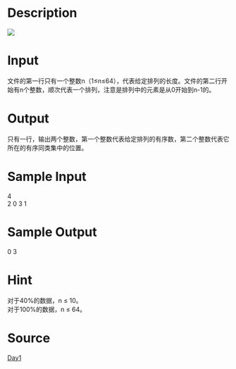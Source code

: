 
# Description

<div class="content"><img border="0" src="/source/bzoj/1931/img/aHR0cHM6Ly9seWRzeS5jb20vSnVkZ2VPbmxpbmUvaW1hZ2VzLzE5MzEuanBn.jpg"/> </div>

# Input

<div class="content">文件的第一行只有一个整数n（1≤n≤64），代表给定排列的长度。文件的第二行开始有n个整数，顺次代表一个排列，注意是排列中的元素是从0开始到n-1的。

</div>

# Output

<div class="content">只有一行，输出两个整数，第一个整数代表给定排列的有序数，第二个整数代表它所在的有序同类集中的位置。
</div>

# Sample Input

<div class="content"><span class="sampledata">4<br/>
2 0 3 1<br/>
</span></div>

# Sample Output

<div class="content"><span class="sampledata">0 3<br/>
</span></div>

# Hint

<div class="content"><p>对于40%的数据，n ≤ 10。<br/>
对于100%的数据，n ≤ 64。<br/>
</p></div>

# Source

<div class="content"><p><a href="problemset.php?search=Day1">Day1</a></p></div>

